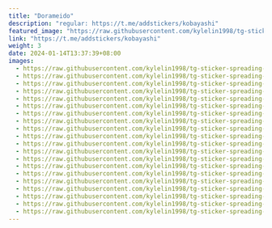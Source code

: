 ```yaml
---
title: "Dorameido"
description: "regular: https://t.me/addstickers/kobayashi"
featured_image: "https://raw.githubusercontent.com/kylelin1998/tg-sticker-spreading-worldwide-images/main/img/522c1d15-59d4-4f6f-940c-10014d44035c.jpg"
link: "https://t.me/addstickers/kobayashi"
weight: 3
date: 2024-01-14T13:37:39+08:00
images:
  - https://raw.githubusercontent.com/kylelin1998/tg-sticker-spreading-worldwide-images/main/img/522c1d15-59d4-4f6f-940c-10014d44035c.jpg
  - https://raw.githubusercontent.com/kylelin1998/tg-sticker-spreading-worldwide-images/main/img/3b57772e-e86b-4020-93c3-27816055e3d5.jpg
  - https://raw.githubusercontent.com/kylelin1998/tg-sticker-spreading-worldwide-images/main/img/1a706f8a-0c4a-4105-bca9-580ccc443ca6.jpg
  - https://raw.githubusercontent.com/kylelin1998/tg-sticker-spreading-worldwide-images/main/img/9cf8d800-f77a-4b4f-b77d-c2ea2e023e8f.jpg
  - https://raw.githubusercontent.com/kylelin1998/tg-sticker-spreading-worldwide-images/main/img/02fa5ba5-9d2d-4522-b5b9-53ab0881801d.jpg
  - https://raw.githubusercontent.com/kylelin1998/tg-sticker-spreading-worldwide-images/main/img/e5d01ed5-9a61-4004-b539-49240fb161ad.jpg
  - https://raw.githubusercontent.com/kylelin1998/tg-sticker-spreading-worldwide-images/main/img/e421dc66-f7f5-42d3-a0ba-eecaaa07fe92.jpg
  - https://raw.githubusercontent.com/kylelin1998/tg-sticker-spreading-worldwide-images/main/img/803a7e3d-4cd1-479a-9566-3d2602b29630.jpg
  - https://raw.githubusercontent.com/kylelin1998/tg-sticker-spreading-worldwide-images/main/img/2379498c-e37b-46f8-a202-ff62a0a71cff.jpg
  - https://raw.githubusercontent.com/kylelin1998/tg-sticker-spreading-worldwide-images/main/img/0988d69d-5119-4dd9-8ea5-de08b5dec42b.jpg
  - https://raw.githubusercontent.com/kylelin1998/tg-sticker-spreading-worldwide-images/main/img/97ade0cc-dff4-4f27-b41e-dcfafe5d7101.jpg
  - https://raw.githubusercontent.com/kylelin1998/tg-sticker-spreading-worldwide-images/main/img/bce2f703-24a9-45c3-a70f-45fc85d0f9b1.jpg
  - https://raw.githubusercontent.com/kylelin1998/tg-sticker-spreading-worldwide-images/main/img/967adf7c-4a8c-43d0-aac5-8a6292d10de3.jpg
  - https://raw.githubusercontent.com/kylelin1998/tg-sticker-spreading-worldwide-images/main/img/b1729ec7-e1f3-4eb2-9a7f-bf496252bd7e.jpg
  - https://raw.githubusercontent.com/kylelin1998/tg-sticker-spreading-worldwide-images/main/img/954871ef-b3b6-429d-8990-29cbe5eacce8.jpg
  - https://raw.githubusercontent.com/kylelin1998/tg-sticker-spreading-worldwide-images/main/img/71953f42-6f53-4245-9c2e-92a32a24dfc4.jpg
  - https://raw.githubusercontent.com/kylelin1998/tg-sticker-spreading-worldwide-images/main/img/5288e48f-82c3-4da9-b3cc-83bbd4659147.jpg
  - https://raw.githubusercontent.com/kylelin1998/tg-sticker-spreading-worldwide-images/main/img/dae51014-7543-4ecc-98d2-72188f3942ac.jpg
  - https://raw.githubusercontent.com/kylelin1998/tg-sticker-spreading-worldwide-images/main/img/2278ed6e-b9c9-4cd9-91ca-c1c14e086854.jpg
  - https://raw.githubusercontent.com/kylelin1998/tg-sticker-spreading-worldwide-images/main/img/a9303d13-59d8-42fd-9a3a-5c9d8e05f27d.jpg
---
```


